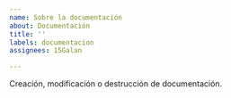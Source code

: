 ```yaml
---
name: Sobre la documentación
about: Documentación
title: ''
labels: documentacion
assignees: 15Galan

---
```


Creación, modificación o destrucción de documentación.
